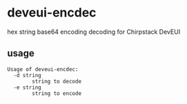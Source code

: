 # deveui-encdec
hex string base64 encoding decoding for Chirpstack DevEUI

## usage 

```
Usage of deveui-encdec:
  -d string
        string to decode
  -e string
        string to encode
```